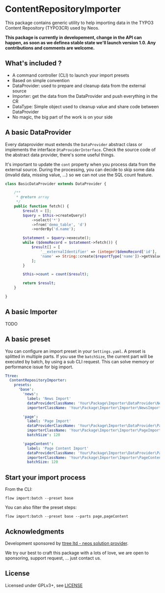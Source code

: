 ContentRepositoryImporter
=========================

This package contains generic utility to help importing data in the TYPO3 Content Repository (TYPO3CR) used by Neos.

**This package is currently in developement, change in the API can happen, as soon as we definea stable state 
we'll launch version 1.0. Any contributions and comments are welcome.**

What's included ?
-----------------

* A command controller (CLI) to launch your import presets
* Based on simple convention
* DataProvider: used to prepare and cleanup data from the external source
* Importer: get the data from the DataProvider and push everything in the CR
* DataType: Simple object used to cleanup value and share code between DataProvider
* No magic, the big part of the work is on your side

A basic DataProvider
--------------------

Every dataprovider must extends the ``DataProvider`` abstract class or implements the 
interface ```DtaProviderInterface```. Check the source code of the abstract data provider, there's some useful things.

It's important to update the ```cont``` property when you process data from the external source. During the processing,
you can decide to skip some data (invalid data, missing value, ...) so we can not use the SQL count feature.

```php
class BasicDataProvider extends DataProvider {

	/**
	 * @return array
	 */
	public function fetch() {
		$result = [];
		$query = $this->createQuery()
			->select('*')
			->from('demo_table', 'd')
			->orderBy('d.name');

		$statement = $query->execute();
		while ($demoRecord = $statement->fetch()) {
			$result[] = [
				'__externalIdentifier' => (integer)$demoRecord['id'],
				'name' => String::create($reportType['name'])->getValue()
			];
		}

		$this->count = count($result);

		return $result;
	}

}
```

A basic Importer
----------------

TODO

A basic preset
--------------

You can configure an import preset in your ```Settings.yaml```. A preset is splitted in multiple parts. If you use the
```batchSize```, the current part will be executed by batch, by using a sub CLI request. This can solve memory or
performance issue for big import.

```yaml
Ttree:
  ContentRepositoryImporter:
    presets:
      'base':
        'news':
          label: 'News Import'
          dataProviderClassName: 'Your\Package\Importer\DataProvider\NewsDataProvider'
          importerClassName: 'Your\Package\Importer\Importer\NewsImporter'

        'page':
          label: 'Page Import'
          dataProviderClassName: 'Your\Package\Importer\DataProvider\PageDataProvider'
          importerClassName: 'Your\Package\Importer\Importer\PageImporter'
          batchSize': 120

        'pageContent':
          label: 'Page Content Import'
          dataProviderClassName: 'Your\Package\Importer\DataProvider\PageContentDataProvider'
          importerClassName: 'Your\Package\Importer\Importer\PageContentImporter'
          batchSize: 120
```

Start your import process
-------------------------

From the CLI:

```
flow import:batch --preset base
```

You can also filter the preset steps:

```
flow import:batch --preset base --parts page,pageContent
```

Acknowledgments
---------------

Development sponsored by [ttree ltd - neos solution provider](http://ttree.ch).

We try our best to craft this package with a lots of love, we are open to sponsoring, support request, ... just contact us.

License
-------

Licensed under GPLv3+, see [LICENSE](LICENSE)